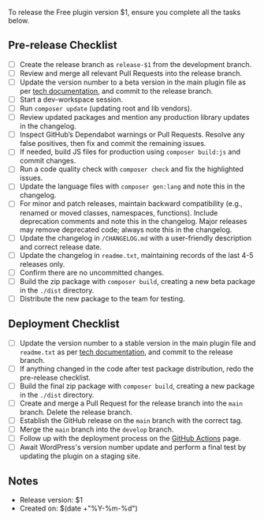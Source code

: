 To release the Free plugin version $1, ensure you complete all the tasks below.

## Pre-release Checklist

- [ ] Create the release branch as `release-$1` from the development branch.
- [ ] Review and merge all relevant Pull Requests into the release branch.
- [ ] Update the version number to a beta version in the main plugin file as per [tech documentation](https://rambleventures.slab.com/posts/version-numbers-58nmrk4b), and commit to the release branch.
- [ ] Start a dev-workspace session.
- [ ] Run `composer update` (updating root and lib vendors).
- [ ] Review updated packages and mention any production library updates in the changelog.
- [ ] Inspect GitHub’s Dependabot warnings or Pull Requests. Resolve any false positives, then fix and commit the remaining issues.
- [ ] If needed, build JS files for production using `composer build:js` and commit changes.
- [ ] Run a code quality check with `composer check` and fix the highlighted issues.
- [ ] Update the language files with `composer gen:lang` and note this in the changelog.
- [ ] For minor and patch releases, maintain backward compatibility (e.g., renamed or moved classes, namespaces, functions). Include deprecation comments and note this in the changelog. Major releases may remove deprecated code; always note this in the changelog.
- [ ] Update the changelog in `/CHANGELOG.md` with a user-friendly description and correct release date.
- [ ] Update the changelog in `readme.txt`, maintaining records of the last 4-5 releases only.
- [ ] Confirm there are no uncommitted changes.
- [ ] Build the zip package with `composer build`, creating a new beta package in the `./dist` directory.
- [ ] Distribute the new package to the team for testing.

## Deployment Checklist

- [ ] Update the version number to a stable version in the main plugin file and `readme.txt` as per [tech documentation](https://rambleventures.slab.com/posts/version-numbers-58nmrk4b), and commit to the release branch.
- [ ] If anything changed in the code after test package distribution, redo the pre-release checklist.
- [ ] Build the final zip package with `composer build`, creating a new package in the `./dist` directory.
- [ ] Create and merge a Pull Request for the release branch into the `main` branch. Delete the release branch.
- [ ] Establish the GitHub release on the `main` branch with the correct tag.
- [ ] Merge the `main` branch into the `develop` branch.
- [ ] Follow up with the deployment process on the [GitHub Actions](https://github.com/publishpress/PublishPress-Future/actions) page.
- [ ] Await WordPress's version number update and perform a final test by updating the plugin on a staging site.

## Notes
- Release version: $1
- Created on: $(date +"%Y-%m-%d")
